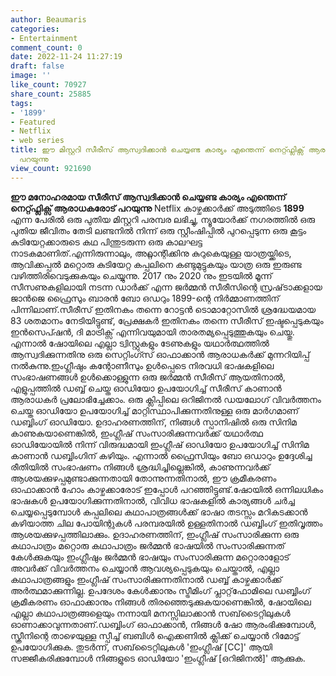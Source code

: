 ```yaml
---
author: Beaumaris
categories:
- Entertainment
comment_count: 0
date: 2022-11-24 11:27:19
draft: false
image: ''
like_count: 70927
share_count: 25885
tags:
- '1899'
- Featured
- Netflix
- web series
title: ഈ മിസ്റ്ററി സീരീസ് ആസ്വദിക്കാൻ ചെയ്യണ്ട കാര്യം എന്തെന്ന് നെറ്റ്ഫ്ലിക്സ് ആരാധകരോട്
  പറയുന്നു
view_count: 921690
---
```


**ഈ മനോഹരമായ സീരീസ് ആസ്വദിക്കാൻ ചെയ്യണ്ട കാര്യം എന്തെന്ന് നെറ്റ്ഫ്ലിക്സ് ആരാധകരോട് പറയുന്നു** Netflix കാഴ്ചക്കാർക്ക് അടുത്തിടെ **1899** എന്ന പേരിൽ ഒരു പുതിയ മിസ്റ്ററി പരമ്പര ലഭിച്ചു, ന്യൂയോർക്ക് നഗരത്തിൽ ഒരു പുതിയ ജീവിതം തേടി ലണ്ടനിൽ നിന്ന് ഒരു സ്റ്റീംഷിപ്പിൽ പുറപ്പെടുന്ന ഒരു കൂട്ടം കുടിയേറ്റക്കാരുടെ കഥ പിന്തുടരുന്ന ഒരു കാലഘട്ട നാടകമാണിത്.എന്നിരുന്നാലും, അറ്റ്ലാന്റിക്കിനു കുറുകെയുള്ള യാത്രയ്ക്കിടെ, ആവിക്കപ്പൽ മറ്റൊരു കുടിയേറ്റ കപ്പലിനെ കണ്ടുമുട്ടുകയും യാത്ര ഒരു ഇരുണ്ട വഴിത്തിരിവെടുക്കുകയും ചെയ്യുന്നു. 2017 നും 2020 നും ഇടയിൽ മൂന്ന് സീസണുകളിലായി നടന്ന ഡാർക്ക് എന്ന ജർമ്മൻ സീരീസിന്റെ സ്രഷ്‌ടാക്കളായ ജാൻജെ ഫ്രൈസും ബാരൻ ബോ ഒഡറും 1899-ന്റെ നിർമ്മാണത്തിന് പിന്നിലാണ്.സീരീസ് ഇതിനകം തന്നെ റോട്ടൻ ടൊമാറ്റോസിൽ ശ്രദ്ധേയമായ 83 ശതമാനം നേടിയിട്ടുണ്ട്, പ്രേക്ഷകർ ഇതിനകം തന്നെ സീരീസ് ഇഷ്ടപ്പെടുകയും ഇൻസെപ്ഷൻ, ദി മാട്രിക്സ് എന്നിവയുമായി താരതമ്യപ്പെടുത്തുകയും ചെയ്തു. എന്നാൽ ഷോയിലെ എല്ലാ ട്വിസ്റ്റുകളും ടേണുകളും യഥാർത്ഥത്തിൽ ആസ്വദിക്കുന്നതിനു ഒരു സെറ്റിംഗ്സ് ഓഫാക്കാൻ ആരാധകർക്ക് മുന്നറിയിപ്പ് നൽകുന്നു.ഇംഗ്ലീഷും കന്റോണീസും ഉൾപ്പെടെ നിരവധി ഭാഷകളിലെ സംഭാഷണങ്ങൾ ഉൾക്കൊള്ളുന്ന ഒരു ജർമ്മൻ സീരീസ് ആയതിനാൽ, എളുപ്പത്തിൽ ഡബ്ബ് ചെയ്ത ഓഡിയോ ഉപയോഗിച്ച് സീരീസ് കാണാൻ ആരാധകർ പ്രലോഭിച്ചേക്കാം. ഒരു ക്ലിപ്പിലെ ഒറിജിനൽ ഡയലോഗ് വിവർത്തനം ചെയ്ത ഓഡിയോ ഉപയോഗിച്ച് മാറ്റിസ്ഥാപിക്കുന്നതിനുള്ള ഒരു മാർഗമാണ് ഡബ്ബിംഗ് ഓഡിയോ. ഉദാഹരണത്തിന്, നിങ്ങൾ സ്പാനിഷിൽ ഒരു സിനിമ കാണുകയാണെങ്കിൽ, ഇംഗ്ലീഷ് സംസാരിക്കുന്നവർക്ക് യഥാർത്ഥ ഓഡിയോയിൽ നിന്ന് വിരുദ്ധമായി ഇംഗ്ലീഷ് ഓഡിയോ ഉപയോഗിച്ച് സിനിമ കാണാൻ ഡബ്ബിംഗിന് കഴിയും. എന്നാൽ ഫ്രൈസിയും ബോ ഒഡാറും ഉദ്ദേശിച്ച രീതിയിൽ സംഭാഷണം നിങ്ങൾ ശ്രദ്ധിച്ചില്ലെങ്കിൽ, കാണുന്നവർക്ക് ആശയക്കുഴപ്പമുണ്ടാക്കുന്നതായി തോന്നുന്നതിനാൽ, ഈ ക്രമീകരണം ഓഫാക്കാൻ ഹോം കാഴ്ചക്കാരോട് ഇപ്പോൾ പറഞ്ഞിട്ടുണ്ട്.ഷോയിൽ ഒന്നിലധികം ഭാഷകൾ ഉപയോഗിക്കുന്നതിനാൽ, വിവിധ ഭാഷകളിൽ കാര്യങ്ങൾ ചർച്ച ചെയ്യപ്പെടുമ്പോൾ കപ്പലിലെ കഥാപാത്രങ്ങൾക്ക് ഭാഷാ തടസ്സം മറികടക്കാൻ കഴിയാത്ത ചില പോയിന്റുകൾ പരമ്പരയിൽ ഉള്ളതിനാൽ ഡബ്ബിംഗ് ഇതിവൃത്തം ആശയക്കുഴപ്പത്തിലാക്കും. ഉദാഹരണത്തിന്, ഇംഗ്ലീഷ് സംസാരിക്കുന്ന ഒരു കഥാപാത്രം മറ്റൊരു കഥാപാത്രം ജർമ്മൻ ഭാഷയിൽ സംസാരിക്കുന്നത് കേൾക്കുകയും ഇംഗ്ലീഷും ജർമ്മൻ ഭാഷയും സംസാരിക്കുന്ന മറ്റൊരാളോട് അവർക്ക് വിവർത്തനം ചെയ്യാൻ ആവശ്യപ്പെടുകയും ചെയ്താൽ, എല്ലാ കഥാപാത്രങ്ങളും ഇംഗ്ലീഷ് സംസാരിക്കുന്നതിനാൽ ഡബ്ബ് കാഴ്ചക്കാർക്ക് അർത്ഥമാക്കുന്നില്ല. ഉപദേശം കേൾക്കാനും സ്ട്രീമിംഗ് പ്ലാറ്റ്‌ഫോമിലെ ഡബ്ബിംഗ് ക്രമീകരണം ഓഫാക്കാനും നിങ്ങൾ തിരഞ്ഞെടുക്കുകയാണെങ്കിൽ, ഷോയിലെ എല്ലാ കഥാപാത്രങ്ങളെയും നന്നായി മനസ്സിലാക്കാൻ സബ്‌ടൈറ്റിലുകൾ ഓണാക്കാവുന്നതാണ്.ഡബ്ബിംഗ് ഓഫാക്കാൻ, നിങ്ങൾ ഷോ ആരംഭിക്കുമ്പോൾ, സ്ക്രീനിന്റെ താഴെയുള്ള സ്പീച്ച് ബബിൾ ഐക്കണിൽ ക്ലിക്ക് ചെയ്യാൻ റിമോട്ട് ഉപയോഗിക്കുക. തുടർന്ന്, സബ്‌ടൈറ്റിലുകൾ 'ഇംഗ്ലീഷ് [CC]' ആയി സജ്ജീകരിക്കുമ്പോൾ നിങ്ങളുടെ ഓഡിയോ 'ഇംഗ്ലീഷ് [ഒറിജിനൽ]' ആക്കുക.